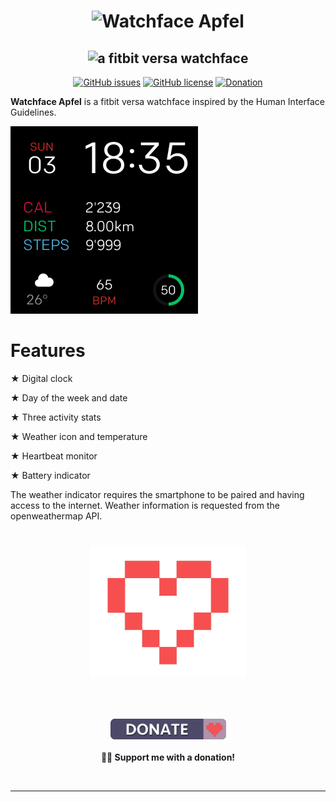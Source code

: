 <h1 align="center">
  <img src="images/nerd-fonts-logo.svg" alt="Watchface Apfel" />
</h1>
<h2 align="center">
  <img alt="a fitbit versa watchface" src="images/project-subtitle-phrase.svg">
</h2>

<div align="center">


[![GitHub issues](https://img.shields.io/github/issues/sw1ft-code/fitbit-versa-apfel.svg?style=for-the-badge)](https://github.com/sw1ft-code/fitbit-versa-apfel/issues)
[![GitHub license](https://img.shields.io/github/license/sw1ft-code/fitbit-versa-apfel.svg?style=for-the-badge)](https://github.com/sw1ft-code/fitbit-versa-apfel/blob/master/LICENSE)
[![Donation](https://img.shields.io/badge/DONATE-%E2%9D%A4%EF%B8%8F-red.svg?style=for-the-badge)](https://www.paypal.com/cgi-bin/webscr?cmd=_s-xclick&hosted_button_id=FT39CVVHGJNW2)

</div>


**Watchface Apfel** is a fitbit versa watchface inspired by the Human Interface Guidelines.

![Screen Shot](images/screenshot.png)


# Features

★ Digital clock

★ Day of the week and date

★ Three activity stats

★ Weather icon and temperature

★ Heartbeat monitor

★ Battery indicator

The weather indicator requires the smartphone to be paired and having access to the internet.
Weather information is requested from the openweathermap API.

#
<h1 align="center">
	<img width="250" src="images/heart3.png" alt="Donations"><p>
</h1>

<br>
<p align="center">
	<a href="https://www.paypal.com/cgi-bin/webscr?cmd=_s-xclick&hosted_button_id=FT39CVVHGJNW2"><img width="185" src="images/badge.png" alt="Badge"></a>
	<br><br>
	<b>👨‍💻 Support me with a donation! </b>
</p>
<br>

---